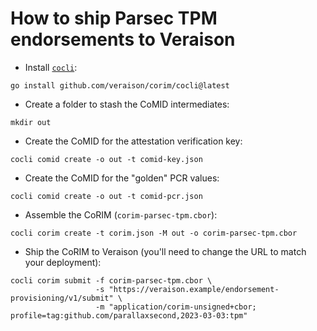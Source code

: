 # How to ship Parsec TPM endorsements to Veraison

* Install [`cocli`](https://github.com/veraison/corim/cocli/README.md):

```shell
go install github.com/veraison/corim/cocli@latest 
```

* Create a folder to stash the CoMID intermediates:

```shell
mkdir out
```

* Create the CoMID for the attestation verification key:

```shell
cocli comid create -o out -t comid-key.json
```

* Create the CoMID for the "golden" PCR values:

```shell
cocli comid create -o out -t comid-pcr.json
```

* Assemble the CoRIM (`corim-parsec-tpm.cbor`):

```shell
cocli corim create -t corim.json -M out -o corim-parsec-tpm.cbor
```

* Ship the CoRIM to Veraison (you'll need to change the URL to match your deployment):

```shell
cocli corim submit -f corim-parsec-tpm.cbor \
                   -s "https://veraison.example/endorsement-provisioning/v1/submit" \
                   -m "application/corim-unsigned+cbor; profile=tag:github.com/parallaxsecond,2023-03-03:tpm"
```
